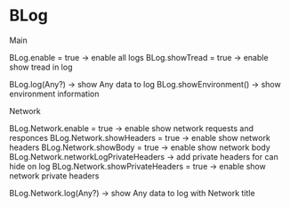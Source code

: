 # BLog

Main

BLog.enable = true          -> enable all logs
BLog.showTread = true       -> enable show tread in log

BLog.log(Any?)              -> show Any data to log
BLog.showEnvironment()      -> show environment information


Network

BLog.Network.enable = true              -> enable show network requests and responces
BLog.Network.showHeaders = true         -> enable show network headers
BLog.Network.showBody = true            -> enable show network body
BLog.Network.networkLogPrivateHeaders   -> add private headers for can hide on log
BLog.Network.showPrivateHeaders = true  -> enable show network private headers

BLog.Network.log(Any?)                  -> show Any data to log with Network title
